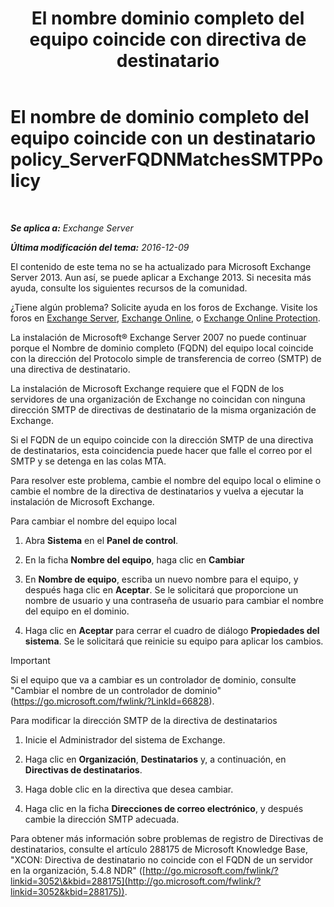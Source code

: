 ﻿---
title: 'El nombre dominio completo del equipo coincide con directiva de destinatario'
TOCTitle: El nombre de dominio completo del equipo coincide con un destinatario policy_ServerFQDNMatchesSMTPPolicy
ms:assetid: f3ea61f8-1788-4cbf-814e-f7c088c1ac47
ms:mtpsurl: https://technet.microsoft.com/es-es/library/ms.exch.setupreadiness.serverfqdnmatchessmtppolicy(v=EXCHG.150)
ms:contentKeyID: 48268861
ms.date: 05/22/2018
mtps_version: v=EXCHG.150
ms.translationtype: MT
---

# El nombre de dominio completo del equipo coincide con un destinatario policy\_ServerFQDNMatchesSMTPPolicy

 

_**Se aplica a:** Exchange Server_

_**Última modificación del tema:** 2016-12-09_

El contenido de este tema no se ha actualizado para Microsoft Exchange Server 2013. Aun así, se puede aplicar a Exchange 2013. Si necesita más ayuda, consulte los siguientes recursos de la comunidad.

¿Tiene algún problema? Solicite ayuda en los foros de Exchange. Visite los foros en [Exchange Server](https://go.microsoft.com/fwlink/p/?linkid=60612), [Exchange Online](https://go.microsoft.com/fwlink/p/?linkid=267542), o [Exchange Online Protection](https://go.microsoft.com/fwlink/p/?linkid=285351).

La instalación de Microsoft® Exchange Server 2007 no puede continuar porque el Nombre de dominio completo (FQDN) del equipo local coincide con la dirección del Protocolo simple de transferencia de correo (SMTP) de una directiva de destinatario.

La instalación de Microsoft Exchange requiere que el FQDN de los servidores de una organización de Exchange no coincidan con ninguna dirección SMTP de directivas de destinatario de la misma organización de Exchange.

Si el FQDN de un equipo coincide con la dirección SMTP de una directiva de destinatarios, esta coincidencia puede hacer que falle el correo por el SMTP y se detenga en las colas MTA.

Para resolver este problema, cambie el nombre del equipo local o elimine o cambie el nombre de la directiva de destinatarios y vuelva a ejecutar la instalación de Microsoft Exchange.

Para cambiar el nombre del equipo local

1.  Abra **Sistema** en el **Panel de control**.

2.  En la ficha **Nombre del equipo**, haga clic en **Cambiar**

3.  En **Nombre de equipo**, escriba un nuevo nombre para el equipo, y después haga clic en **Aceptar**. Se le solicitará que proporcione un nombre de usuario y una contraseña de usuario para cambiar el nombre del equipo en el dominio.

4.  Haga clic en **Aceptar** para cerrar el cuadro de diálogo **Propiedades del sistema**. Se le solicitará que reinicie su equipo para aplicar los cambios.


> [!IMPORTANT]
> Si el equipo que va a cambiar es un controlador de dominio, consulte "Cambiar el nombre de un controlador de dominio" (<A href="https://go.microsoft.com/fwlink/?linkid=66828">https://go.microsoft.com/fwlink/?LinkId=66828</A>).



Para modificar la dirección SMTP de la directiva de destinatarios

1.  Inicie el Administrador del sistema de Exchange.

2.  Haga clic en **Organización**, **Destinatarios** y, a continuación, en **Directivas de destinatarios**.

3.  Haga doble clic en la directiva que desea cambiar.

4.  Haga clic en la ficha **Direcciones de correo electrónico**, y después cambie la dirección SMTP adecuada.

Para obtener más información sobre problemas de registro de Directivas de destinatarios, consulte el artículo 288175 de Microsoft Knowledge Base, "XCON: Directiva de destinatario no coincide con el FQDN de un servidor en la organización, 5.4.8 NDR" ([http://go.microsoft.com/fwlink/?linkid=3052\&kbid=288175](http://go.microsoft.com/fwlink/?linkid=3052&kbid=288175)).

